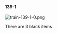 #### 139-1
![train-139-1-0.png](https://github.com/lil-lab/nlvr/raw/master/nlvr/train/images/53/train-139-1-0.png "train-139-1-0.png")

There are 3 black items
